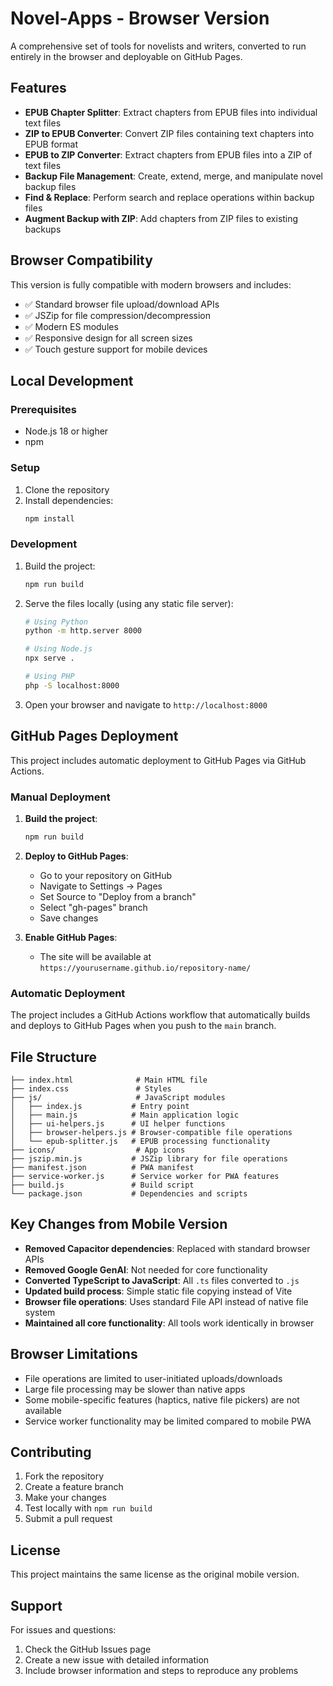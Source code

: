 # Novel-Apps - Browser Version

A comprehensive set of tools for novelists and writers, converted to run entirely in the browser and deployable on GitHub Pages.

## Features

- **EPUB Chapter Splitter**: Extract chapters from EPUB files into individual text files
- **ZIP to EPUB Converter**: Convert ZIP files containing text chapters into EPUB format
- **EPUB to ZIP Converter**: Extract chapters from EPUB files into a ZIP of text files
- **Backup File Management**: Create, extend, merge, and manipulate novel backup files
- **Find & Replace**: Perform search and replace operations within backup files
- **Augment Backup with ZIP**: Add chapters from ZIP files to existing backups

## Browser Compatibility

This version is fully compatible with modern browsers and includes:
- ✅ Standard browser file upload/download APIs
- ✅ JSZip for file compression/decompression
- ✅ Modern ES modules
- ✅ Responsive design for all screen sizes
- ✅ Touch gesture support for mobile devices

## Local Development

### Prerequisites
- Node.js 18 or higher
- npm

### Setup
1. Clone the repository
2. Install dependencies:
   ```bash
   npm install
   ```

### Development
1. Build the project:
   ```bash
   npm run build
   ```

2. Serve the files locally (using any static file server):
   ```bash
   # Using Python
   python -m http.server 8000

   # Using Node.js
   npx serve .

   # Using PHP
   php -S localhost:8000
   ```

3. Open your browser and navigate to `http://localhost:8000`

## GitHub Pages Deployment

This project includes automatic deployment to GitHub Pages via GitHub Actions.

### Manual Deployment

1. **Build the project**:
   ```bash
   npm run build
   ```

2. **Deploy to GitHub Pages**:
   - Go to your repository on GitHub
   - Navigate to Settings → Pages
   - Set Source to "Deploy from a branch"
   - Select "gh-pages" branch
   - Save changes

3. **Enable GitHub Pages**:
   - The site will be available at `https://yourusername.github.io/repository-name/`

### Automatic Deployment

The project includes a GitHub Actions workflow that automatically builds and deploys to GitHub Pages when you push to the `main` branch.

## File Structure

```
├── index.html              # Main HTML file
├── index.css               # Styles
├── js/                     # JavaScript modules
│   ├── index.js           # Entry point
│   ├── main.js            # Main application logic
│   ├── ui-helpers.js      # UI helper functions
│   ├── browser-helpers.js # Browser-compatible file operations
│   └── epub-splitter.js   # EPUB processing functionality
├── icons/                  # App icons
├── jszip.min.js           # JSZip library for file operations
├── manifest.json          # PWA manifest
├── service-worker.js      # Service worker for PWA features
├── build.js               # Build script
└── package.json           # Dependencies and scripts
```

## Key Changes from Mobile Version

- **Removed Capacitor dependencies**: Replaced with standard browser APIs
- **Removed Google GenAI**: Not needed for core functionality
- **Converted TypeScript to JavaScript**: All `.ts` files converted to `.js`
- **Updated build process**: Simple static file copying instead of Vite
- **Browser file operations**: Uses standard File API instead of native file system
- **Maintained all core functionality**: All tools work identically in browser

## Browser Limitations

- File operations are limited to user-initiated uploads/downloads
- Large file processing may be slower than native apps
- Some mobile-specific features (haptics, native file pickers) are not available
- Service worker functionality may be limited compared to mobile PWA

## Contributing

1. Fork the repository
2. Create a feature branch
3. Make your changes
4. Test locally with `npm run build`
5. Submit a pull request

## License

This project maintains the same license as the original mobile version.

## Support

For issues and questions:
1. Check the GitHub Issues page
2. Create a new issue with detailed information
3. Include browser information and steps to reproduce any problems